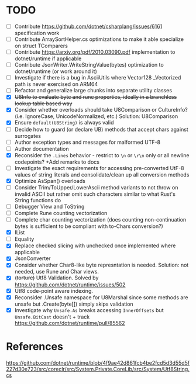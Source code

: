 # TODO
- [ ] Contribute https://github.com/dotnet/csharplang/issues/6161 specification work
- [ ] Contribute ArraySortHelper.cs optimizations to make it able specialize on struct TComparers
- [ ] Contribute https://arxiv.org/pdf/2010.03090.pdf implementation to dotnet/runtime if applicable
- [ ] Contribute JsonWriter.WriteStringValue(bytes) optimization to dotnet/runtime (or work around it)
- [ ] Investigate if there is a bug in AsciiUtils where Vector128 _Vectorized path is never exercised on ARM64
- [ ] Refactor and generalize large chunks into separate utility classes
- [x] ~~U8Info to evaluate byte and rune properties, ideally in a branchless lookup table based way~~
- [x] Consider whether overloads should take U8Comparison or CultureInfo? (i.e. IgnoreCase, UnicodeNormalized, etc.) Solution: U8Comparison
- [x] Ensure `default(U8String)` is always valid
- [ ] Decide how to guard (or declare UB) methods that accept chars against surrogates
- [ ] Author exception types and messages for malformed UTF-8
- [ ] Author documentation
- [x] Reconsider the `.Lines` behavior - restrict to `\n` or `\r\n` only or all newline codepoints? +Add remarks to docs
- [ ] Investigate the exact requirements for accessing pre-converted UtF-8 values of string literals and consolidate/clean up all conversion methods
- [x] Optimize AsSpan() overloads
- [ ] Consider Trim/ToUpper/LowerAscii method variants to not throw on invalid ASCII but rather omit such characters similar to what Rust's String functions do
- [ ] Debugger View and ToString
- [ ] Complete Rune counting vectorization
- [ ] Complete char counting vectorization (does counting non-continuation bytes is sufficient to be compliant with to-Chars conversion?)
- [x] IList<byte>
- [ ] Equality
- [x] Replace checked slicing with unchecked once implemented where applicable
- [x] JsonConverter
- [x] Consider whether Char8-like byte represntation is needed. Solution: not needed, use Rune and Char views.
- [x] ~~(torture)~~ Utf8 Validation. Solved by https://github.com/dotnet/runtime/issues/502
- [x] Utf8 code-point aware indexing. 
- [x] Reconsider .Unsafe namespace for U8Marshal since some methods are unsafe but .Create(byte[]) simply skips validation
- [x] Investigate why `Unsafe.As` breaks accessing `InnerOffsets` but `Unsafe.BitCast` doesn't + track https://github.com/dotnet/runtime/pull/85562

# References
https://github.com/dotnet/runtime/blob/4f9ae42d861fcb4be2fcd5d3d55d5f227d30e723/src/coreclr/src/System.Private.CoreLib/src/System/Utf8String.cs
